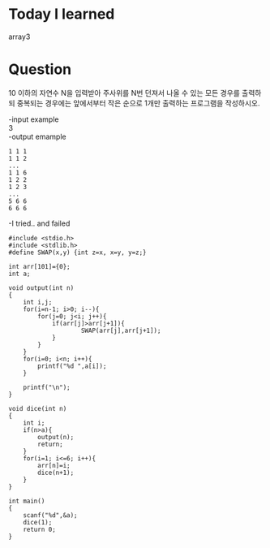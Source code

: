 # Today I learned
array3

# Question
10 이하의 자연수 N을 입력받아 주사위를 N번 던져서 나올 수 있는 모든 경우를 출력하되 중복되는 경우에는 앞에서부터 작은 순으로 1개만 출력하는 프로그램을 작성하시오.

-input example<br>
3<br>
-output emample
```
1 1 1
1 1 2
...
1 1 6
1 2 2
1 2 3
...
5 6 6
6 6 6
```
-I tried.. and failed
```
#include <stdio.h>
#include <stdlib.h>
#define SWAP(x,y) {int z=x, x=y, y=z;}

int arr[101]={0};
int a;

void output(int n)
{
    int i,j;
    for(i=n-1; i>0; i--){
        for(j=0; j<i; j++){
            if(arr[j]>arr[j+1]){
                    SWAP(arr[j],arr[j+1]);
            }
        }
    }
    for(i=0; i<n; i++){
        printf("%d ",a[i]);
    }

    printf("\n");
}

void dice(int n)
{
    int i;
    if(n>a){
        output(n);
        return;
    }
    for(i=1; i<=6; i++){
        arr[n]=i;
        dice(n+1);
    }
}

int main()
{
    scanf("%d",&a);
    dice(1);
    return 0;
}
```
